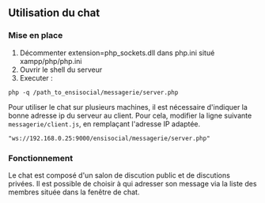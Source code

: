 ## Utilisation du chat

### Mise en place
1. Décommenter extension=php_sockets.dll dans php.ini situé xampp/php/php.ini
2. Ouvrir le shell du serveur
3. Executer :
```
php -q /path_to_ensisocial/messagerie/server.php
```

Pour utiliser le chat sur plusieurs machines, il est nécessaire d'indiquer la bonne adresse ip du serveur au client.
Pour cela, modifier la ligne suivante ``messagerie/client.js``, en remplaçant l'adresse IP adaptée.
```
"ws://192.168.0.25:9000/ensisocial/messagerie/server.php"
```

### Fonctionnement

Le chat est composé d'un salon de discution public et de discutions privées. Il est possible de choisir à qui adresser
son message via la liste des membres située dans la fenêtre de chat.
